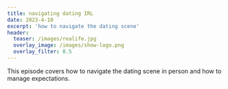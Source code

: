 ```yaml
---
title: navigating dating IRL
date: 2023-4-10
excerpt: 'how to navigate the dating scene'
header:
  teaser: /images/realife.jpg
  overlay_image: /images/show-logo.png
  overlay_filter: 0.5
---
```


<!--<iframe src='https://open.spotify.com/embed/episode/65RS8Cb6hR4ZNrIngmvmXh' width='80%' height='232' frameborder='0' allowtransparency='true' allow='encrypted-media'></iframe>-->

This episode covers how to navigate the dating scene in person and how to manage expectations.
